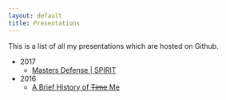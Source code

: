 ```yaml
---
layout: default
title: Presentations
---
```

This is a list of all my presentations which are hosted on Github.

* 2017
  * [Masters Defense | SPIRIT](presentations/spirit_defense.html)
* 2016
  * [A Brief History of ~~Time~~ Me](presentations/rapyuta_interview.html)

